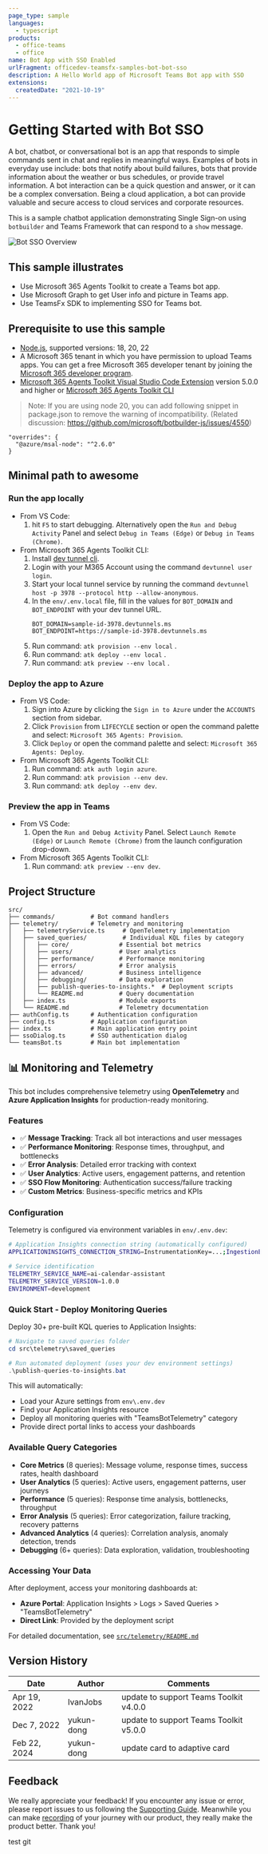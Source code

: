 ```yaml
---
page_type: sample
languages:
  - typescript
products:
  - office-teams
  - office
name: Bot App with SSO Enabled
urlFragment: officedev-teamsfx-samples-bot-bot-sso
description: A Hello World app of Microsoft Teams Bot app with SSO
extensions:
  createdDate: "2021-10-19"
---
```


# Getting Started with Bot SSO

A bot, chatbot, or conversational bot is an app that responds to simple commands sent in chat and replies in meaningful ways. Examples of bots in everyday use include: bots that notify about build failures, bots that provide information about the weather or bus schedules, or provide travel information. A bot interaction can be a quick question and answer, or it can be a complex conversation. Being a cloud application, a bot can provide valuable and secure access to cloud services and corporate resources.

This is a sample chatbot application demonstrating Single Sign-on using `botbuilder` and Teams Framework that can respond to a `show` message.

![Bot SSO Overview](assets/sampleDemo.gif)

## This sample illustrates

- Use Microsoft 365 Agents Toolkit to create a Teams bot app.
- Use Microsoft Graph to get User info and picture in Teams app.
- Use TeamsFx SDK to implementing SSO for Teams bot.

## Prerequisite to use this sample

- [Node.js](https://nodejs.org/), supported versions: 18, 20, 22
- A Microsoft 365 tenant in which you have permission to upload Teams apps. You can get a free Microsoft 365 developer tenant by joining the [Microsoft 365 developer program](https://developer.microsoft.com/en-us/microsoft-365/dev-program).
- [Microsoft 365 Agents Toolkit Visual Studio Code Extension](https://aka.ms/teams-toolkit) version 5.0.0 and higher or [Microsoft 365 Agents Toolkit CLI](https://aka.ms/teams-toolkit-cli)

> Note: If you are using node 20, you can add following snippet in package.json to remove the warning of incompatibility. (Related discussion: https://github.com/microsoft/botbuilder-js/issues/4550)

```
"overrides": {
  "@azure/msal-node": "^2.6.0"
}
```

## Minimal path to awesome

### Run the app locally

- From VS Code:
  1. hit `F5` to start debugging. Alternatively open the `Run and Debug Activity` Panel and select `Debug in Teams (Edge)` or `Debug in Teams (Chrome)`.
- From Microsoft 365 Agents Toolkit CLI:
  1.  Install [dev tunnel cli](https://aka.ms/teamsfx-install-dev-tunnel).
  1.  Login with your M365 Account using the command `devtunnel user login`.
  1.  Start your local tunnel service by running the command `devtunnel host -p 3978 --protocol http --allow-anonymous`.
  1.  In the `env/.env.local` file, fill in the values for `BOT_DOMAIN` and `BOT_ENDPOINT` with your dev tunnel URL.
      ```
      BOT_DOMAIN=sample-id-3978.devtunnels.ms
      BOT_ENDPOINT=https://sample-id-3978.devtunnels.ms
      ```
  1.  Run command: `atk provision --env local` .
  1.  Run command: `atk deploy --env local` .
  1.  Run command: `atk preview --env local` .

### Deploy the app to Azure

- From VS Code:
  1. Sign into Azure by clicking the `Sign in to Azure` under the `ACCOUNTS` section from sidebar.
  1. Click `Provision` from `LIFECYCLE` section or open the command palette and select: `Microsoft 365 Agents: Provision`.
  1. Click `Deploy` or open the command palette and select: `Microsoft 365 Agents: Deploy`.
- From Microsoft 365 Agents Toolkit CLI:
  1. Run command: `atk auth login azure`.
  1. Run command: `atk provision --env dev`.
  1. Run command: `atk deploy --env dev`.

### Preview the app in Teams

- From VS Code:
  1. Open the `Run and Debug Activity` Panel. Select `Launch Remote (Edge)` or `Launch Remote (Chrome)` from the launch configuration drop-down.
- From Microsoft 365 Agents Toolkit CLI:
  1. Run command: `atk preview --env dev`.

## Project Structure

```
src/
├── commands/          # Bot command handlers
├── telemetry/         # Telemetry and monitoring
│   ├── telemetryService.ts     # OpenTelemetry implementation
│   ├── saved_queries/          # Individual KQL files by category
│   │   ├── core/              # Essential bot metrics
│   │   ├── users/             # User analytics
│   │   ├── performance/       # Performance monitoring
│   │   ├── errors/            # Error analysis
│   │   ├── advanced/          # Business intelligence
│   │   ├── debugging/         # Data exploration
│   │   ├── publish-queries-to-insights.*  # Deployment scripts
│   │   └── README.md          # Query documentation
│   ├── index.ts               # Module exports
│   └── README.md              # Telemetry documentation
├── authConfig.ts      # Authentication configuration
├── config.ts          # Application configuration
├── index.ts           # Main application entry point
├── ssoDialog.ts       # SSO authentication dialog
└── teamsBot.ts        # Main bot implementation
```

## 📊 Monitoring and Telemetry

This bot includes comprehensive telemetry using **OpenTelemetry** and **Azure Application Insights** for production-ready monitoring.

### Features
- ✅ **Message Tracking**: Track all bot interactions and user messages
- ✅ **Performance Monitoring**: Response times, throughput, and bottlenecks
- ✅ **Error Analysis**: Detailed error tracking with context
- ✅ **User Analytics**: Active users, engagement patterns, and retention
- ✅ **SSO Flow Monitoring**: Authentication success/failure tracking
- ✅ **Custom Metrics**: Business-specific metrics and KPIs

### Configuration
Telemetry is configured via environment variables in `env/.env.dev`:

```bash
# Application Insights connection string (automatically configured)
APPLICATIONINSIGHTS_CONNECTION_STRING=InstrumentationKey=...;IngestionEndpoint=...

# Service identification
TELEMETRY_SERVICE_NAME=ai-calendar-assistant
TELEMETRY_SERVICE_VERSION=1.0.0
ENVIRONMENT=development
```

### Quick Start - Deploy Monitoring Queries
Deploy 30+ pre-built KQL queries to Application Insights:

```powershell
# Navigate to saved queries folder
cd src\telemetry\saved_queries

# Run automated deployment (uses your dev environment settings)
.\publish-queries-to-insights.bat
```

This will automatically:
- Load your Azure settings from `env\.env.dev`
- Find your Application Insights resource
- Deploy all monitoring queries with "TeamsBotTelemetry" category
- Provide direct portal links to access your dashboards

### Available Query Categories
- **Core Metrics** (8 queries): Message volume, response times, success rates, health dashboard
- **User Analytics** (5 queries): Active users, engagement patterns, user journeys
- **Performance** (5 queries): Response time analysis, bottlenecks, throughput
- **Error Analysis** (5 queries): Error categorization, failure tracking, recovery patterns
- **Advanced Analytics** (4 queries): Correlation analysis, anomaly detection, trends
- **Debugging** (6+ queries): Data exploration, validation, troubleshooting

### Accessing Your Data
After deployment, access your monitoring dashboards at:
- **Azure Portal**: Application Insights > Logs > Saved Queries > "TeamsBotTelemetry"
- **Direct Link**: Provided by the deployment script

For detailed documentation, see [`src/telemetry/README.md`](src/telemetry/README.md)

## Version History

| Date         | Author     | Comments                               |
| ------------ | ---------- | -------------------------------------- |
| Apr 19, 2022 | IvanJobs   | update to support Teams Toolkit v4.0.0 |
| Dec 7, 2022  | yukun-dong | update to support Teams Toolkit v5.0.0 |
| Feb 22, 2024 | yukun-dong | update card to adaptive card           |

## Feedback

We really appreciate your feedback! If you encounter any issue or error, please report issues to us following the [Supporting Guide](https://github.com/OfficeDev/TeamsFx-Samples/blob/dev/SUPPORT.md). Meanwhile you can make [recording](https://aka.ms/teamsfx-record) of your journey with our product, they really make the product better. Thank you!

test git